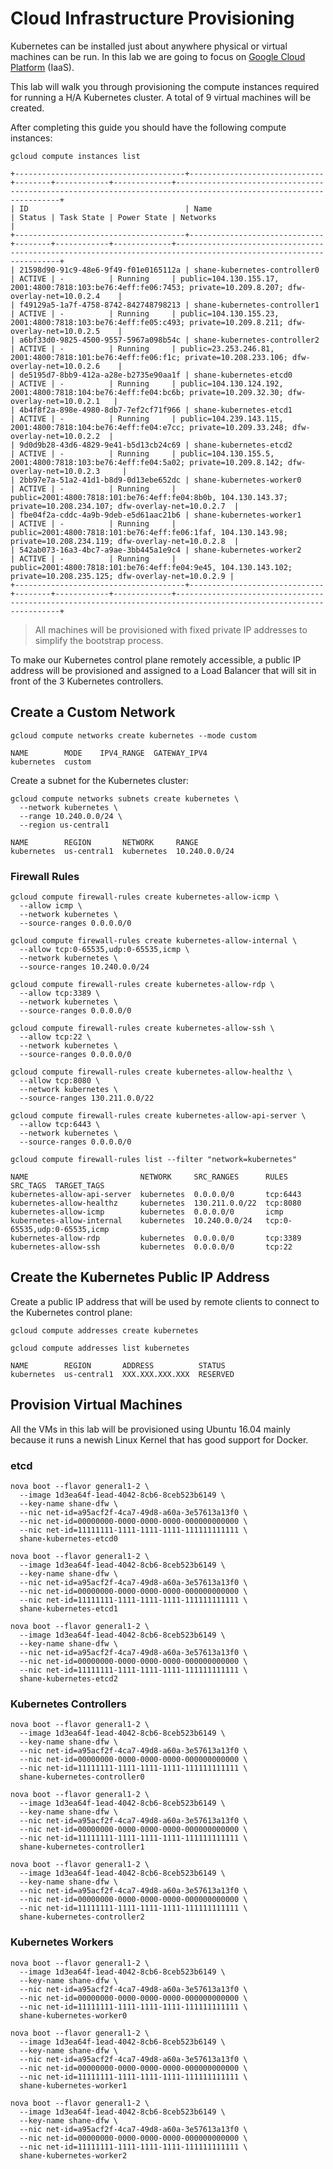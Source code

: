 # Cloud Infrastructure Provisioning

Kubernetes can be installed just about anywhere physical or virtual machines can be run. In this lab we are going to focus on [Google Cloud Platform](https://cloud.google.com/) (IaaS).

This lab will walk you through provisioning the compute instances required for running a H/A Kubernetes cluster. A total of 9 virtual machines will be created.

After completing this guide you should have the following compute instances:

```
gcloud compute instances list
```

````
+--------------------------------------+------------------------------+--------+------------+-------------+------------------------------------------------------------------------------------------------------------------+
| ID                                   | Name                         | Status | Task State | Power State | Networks                                                                                                         |
+--------------------------------------+------------------------------+--------+------------+-------------+------------------------------------------------------------------------------------------------------------------+
| 21598d90-91c9-48e6-9f49-f01e0165112a | shane-kubernetes-controller0 | ACTIVE | -          | Running     | public=104.130.155.17, 2001:4800:7818:103:be76:4eff:fe06:7453; private=10.209.8.207; dfw-overlay-net=10.0.2.4    |
| f49129a5-1a7f-4758-8742-842748798213 | shane-kubernetes-controller1 | ACTIVE | -          | Running     | public=104.130.155.23, 2001:4800:7818:103:be76:4eff:fe05:c493; private=10.209.8.211; dfw-overlay-net=10.0.2.5    |
| a6bf33d0-9825-4500-9557-5967a098b54c | shane-kubernetes-controller2 | ACTIVE | -          | Running     | public=23.253.246.81, 2001:4800:7818:101:be76:4eff:fe06:f1c; private=10.208.233.106; dfw-overlay-net=10.0.2.6    |
| de5195d7-8bb9-412a-a28e-b2735e90aa1f | shane-kubernetes-etcd0       | ACTIVE | -          | Running     | public=104.130.124.192, 2001:4800:7818:104:be76:4eff:fe04:bc6b; private=10.209.32.30; dfw-overlay-net=10.0.2.1   |
| 4b4f8f2a-898e-4980-8db7-7ef2cf71f966 | shane-kubernetes-etcd1       | ACTIVE | -          | Running     | public=104.239.143.115, 2001:4800:7818:104:be76:4eff:fe04:e7cc; private=10.209.33.248; dfw-overlay-net=10.0.2.2  |
| 9d0d9b28-43d6-4829-9e41-b5d13cb24c69 | shane-kubernetes-etcd2       | ACTIVE | -          | Running     | public=104.130.155.5, 2001:4800:7818:103:be76:4eff:fe04:5a02; private=10.209.8.142; dfw-overlay-net=10.0.2.3     |
| 2bb97e7a-51a2-41d1-b8d9-0d13ebe652dc | shane-kubernetes-worker0     | ACTIVE | -          | Running     | public=2001:4800:7818:101:be76:4eff:fe04:8b0b, 104.130.143.37; private=10.208.234.107; dfw-overlay-net=10.0.2.7  |
| fbe04f2a-cddc-4a9b-9deb-e5d61aac21b6 | shane-kubernetes-worker1     | ACTIVE | -          | Running     | public=2001:4800:7818:101:be76:4eff:fe06:1faf, 104.130.143.98; private=10.208.234.119; dfw-overlay-net=10.0.2.8  |
| 542ab073-16a3-4bc7-a9ae-3bb445a1e9c4 | shane-kubernetes-worker2     | ACTIVE | -          | Running     | public=2001:4800:7818:101:be76:4eff:fe04:9e45, 104.130.143.102; private=10.208.235.125; dfw-overlay-net=10.0.2.9 |
+--------------------------------------+------------------------------+--------+------------+-------------+------------------------------------------------------------------------------------------------------------------+
````

> All machines will be provisioned with fixed private IP addresses to simplify the bootstrap process.

To make our Kubernetes control plane remotely accessible, a public IP address will be provisioned and assigned to a Load Balancer that will sit in front of the 3 Kubernetes controllers.

## Create a Custom Network

```
gcloud compute networks create kubernetes --mode custom
```

```
NAME        MODE    IPV4_RANGE  GATEWAY_IPV4
kubernetes  custom
```

Create a subnet for the Kubernetes cluster:

```
gcloud compute networks subnets create kubernetes \
  --network kubernetes \
  --range 10.240.0.0/24 \
  --region us-central1
```

```
NAME        REGION       NETWORK     RANGE
kubernetes  us-central1  kubernetes  10.240.0.0/24
```

### Firewall Rules

```
gcloud compute firewall-rules create kubernetes-allow-icmp \
  --allow icmp \
  --network kubernetes \
  --source-ranges 0.0.0.0/0 
```

```
gcloud compute firewall-rules create kubernetes-allow-internal \
  --allow tcp:0-65535,udp:0-65535,icmp \
  --network kubernetes \
  --source-ranges 10.240.0.0/24
```

```
gcloud compute firewall-rules create kubernetes-allow-rdp \
  --allow tcp:3389 \
  --network kubernetes \
  --source-ranges 0.0.0.0/0
```

```
gcloud compute firewall-rules create kubernetes-allow-ssh \
  --allow tcp:22 \
  --network kubernetes \
  --source-ranges 0.0.0.0/0
```

```
gcloud compute firewall-rules create kubernetes-allow-healthz \
  --allow tcp:8080 \
  --network kubernetes \
  --source-ranges 130.211.0.0/22
```

```
gcloud compute firewall-rules create kubernetes-allow-api-server \
  --allow tcp:6443 \
  --network kubernetes \
  --source-ranges 0.0.0.0/0
```


```
gcloud compute firewall-rules list --filter "network=kubernetes"
```

```
NAME                         NETWORK     SRC_RANGES      RULES                         SRC_TAGS  TARGET_TAGS
kubernetes-allow-api-server  kubernetes  0.0.0.0/0       tcp:6443
kubernetes-allow-healthz     kubernetes  130.211.0.0/22  tcp:8080
kubernetes-allow-icmp        kubernetes  0.0.0.0/0       icmp
kubernetes-allow-internal    kubernetes  10.240.0.0/24   tcp:0-65535,udp:0-65535,icmp
kubernetes-allow-rdp         kubernetes  0.0.0.0/0       tcp:3389
kubernetes-allow-ssh         kubernetes  0.0.0.0/0       tcp:22
```

## Create the Kubernetes Public IP Address

Create a public IP address that will be used by remote clients to connect to the Kubernetes control plane:

```
gcloud compute addresses create kubernetes
```

```
gcloud compute addresses list kubernetes
```
```
NAME        REGION       ADDRESS          STATUS
kubernetes  us-central1  XXX.XXX.XXX.XXX  RESERVED
```

## Provision Virtual Machines

All the VMs in this lab will be provisioned using Ubuntu 16.04 mainly because it runs a newish Linux Kernel that has good support for Docker.


### etcd

```
nova boot --flavor general1-2 \
  --image 1d3ea64f-1ead-4042-8cb6-8ceb523b6149 \
  --key-name shane-dfw \
  --nic net-id=a95acf2f-4ca7-49d8-a60a-3e57613a13f0 \
  --nic net-id=00000000-0000-0000-0000-000000000000 \
  --nic net-id=11111111-1111-1111-1111-111111111111 \
  shane-kubernetes-etcd0
```

```
nova boot --flavor general1-2 \
  --image 1d3ea64f-1ead-4042-8cb6-8ceb523b6149 \
  --key-name shane-dfw \
  --nic net-id=a95acf2f-4ca7-49d8-a60a-3e57613a13f0 \
  --nic net-id=00000000-0000-0000-0000-000000000000 \
  --nic net-id=11111111-1111-1111-1111-111111111111 \
  shane-kubernetes-etcd1
```

```
nova boot --flavor general1-2 \
  --image 1d3ea64f-1ead-4042-8cb6-8ceb523b6149 \
  --key-name shane-dfw \
  --nic net-id=a95acf2f-4ca7-49d8-a60a-3e57613a13f0 \
  --nic net-id=00000000-0000-0000-0000-000000000000 \
  --nic net-id=11111111-1111-1111-1111-111111111111 \
  shane-kubernetes-etcd2
```

### Kubernetes Controllers

```
nova boot --flavor general1-2 \
  --image 1d3ea64f-1ead-4042-8cb6-8ceb523b6149 \
  --key-name shane-dfw \
  --nic net-id=a95acf2f-4ca7-49d8-a60a-3e57613a13f0 \
  --nic net-id=00000000-0000-0000-0000-000000000000 \
  --nic net-id=11111111-1111-1111-1111-111111111111 \
  shane-kubernetes-controller0
```

```
nova boot --flavor general1-2 \
  --image 1d3ea64f-1ead-4042-8cb6-8ceb523b6149 \
  --key-name shane-dfw \
  --nic net-id=a95acf2f-4ca7-49d8-a60a-3e57613a13f0 \
  --nic net-id=00000000-0000-0000-0000-000000000000 \
  --nic net-id=11111111-1111-1111-1111-111111111111 \
  shane-kubernetes-controller1
```

```
nova boot --flavor general1-2 \
  --image 1d3ea64f-1ead-4042-8cb6-8ceb523b6149 \
  --key-name shane-dfw \
  --nic net-id=a95acf2f-4ca7-49d8-a60a-3e57613a13f0 \
  --nic net-id=00000000-0000-0000-0000-000000000000 \
  --nic net-id=11111111-1111-1111-1111-111111111111 \
  shane-kubernetes-controller2
```

### Kubernetes Workers

```
nova boot --flavor general1-2 \
  --image 1d3ea64f-1ead-4042-8cb6-8ceb523b6149 \
  --key-name shane-dfw \
  --nic net-id=a95acf2f-4ca7-49d8-a60a-3e57613a13f0 \
  --nic net-id=00000000-0000-0000-0000-000000000000 \
  --nic net-id=11111111-1111-1111-1111-111111111111 \
  shane-kubernetes-worker0
```

```
nova boot --flavor general1-2 \
  --image 1d3ea64f-1ead-4042-8cb6-8ceb523b6149 \
  --key-name shane-dfw \
  --nic net-id=a95acf2f-4ca7-49d8-a60a-3e57613a13f0 \
  --nic net-id=00000000-0000-0000-0000-000000000000 \
  --nic net-id=11111111-1111-1111-1111-111111111111 \
  shane-kubernetes-worker1
```

```
nova boot --flavor general1-2 \
  --image 1d3ea64f-1ead-4042-8cb6-8ceb523b6149 \
  --key-name shane-dfw \
  --nic net-id=a95acf2f-4ca7-49d8-a60a-3e57613a13f0 \
  --nic net-id=00000000-0000-0000-0000-000000000000 \
  --nic net-id=11111111-1111-1111-1111-111111111111 \
  shane-kubernetes-worker2
```
